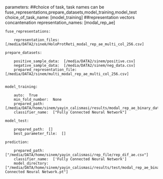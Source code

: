 parameters:
    ##choice of task, task names can be fuse_representations,prepare_datasets,model_training,model_test
    choice_of_task_name:  [model_training]
    ##representation vectors concantenation
    representation_names: [modal_rep_ae]
    
    fuse_representations:
    
        representation_files: [/media/DATA2/sinem/HoloProtReti_modal_rep_ae_multi_col_256.csv]
        
    prepare_datasets:  
    
        positive_sample_data:  [/media/DATA2/sinem/positive.csv]
        negative_sample_data:  [/media/DATA2/sinem/neg_data.csv]
        prepared_representation_file:  [/media/DATA2/sinem/multi_modal_rep_ae_multi_col_256.csv] 
        
    
    model_training:
    
        auto:  True
        min_fold_number:  None
        prepared_path:  [/media/DATA/home/sinem/yayin_calismasi/results/modal_rep_ae_binary_data.pickle]
        classifier_name:  ["Fully Connected Neural Network"] 
        
    model_test:
       
        prepared_path:  []              
        best_parameter_file:  []
        
    prediction:
       
        prepared_path:  ["/media/DATA/home/sinem/yayin_calismasi/rep_file/rep_dif_ae.csv"]
        classifier_name:  ['Fully Connected Neural Network']         
        model_directory:  ["/media/DATA/home/sinem/yayin_calismasi/results/test/modal_rep_ae_binary_classifier_Fully Connected Neural Network.pt"] 
        
